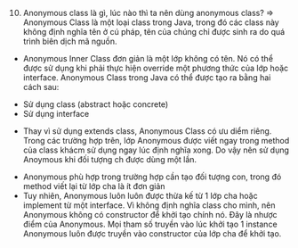 10. Anonymous class là gì, lúc nào thì ta nên dùng anonymous class?
=> Anonymous Class là một loại class trong Java, trong đó các class này không định nghĩa tên ở cú pháp,
tên của chúng chỉ được sinh ra do quá trình biên dịch mã nguồn.
- Anonymous Inner Class đơn giản là một lớp không có tên. Nó có thể được sử dụng khi phải thực hiện override một phương thức của lớp
hoặc interface. Anonymous Class trong Java có thể được tạo ra bằng hai cách sau:
+ Sử dụng class (abstract hoặc concrete)
+ Sử dụng interface

- Thay vì sử dụng extends class, Anonymous Class có ưu diểm riêng. Trong các trường hợp trên,
lớp Anonymous được viết ngay trong method của class khácm sử dụng ngay lúc định nghĩa xong. Do vậy nên sử dụng Anoymous khi đối tượng
ch được dùng một lần.
+ Anonymous phù hợp trong trường hợp cần tạo đối tượng con, trong đó method viết lại từ lớp cha là ít đơn giản
+ Tuy nhiên, Anonymous luôn luôn được thừa kế từ 1 lớp cha hoặc implement từ một interface. Vì không định nghĩa class cho mình,
nên Anonymous không có constructor để khởi tạo chính nó. Đây là nhược điểm của Anonymous. Mọi tham số truyền vào lúc khởi tạo 1 instance 
Anonymous luôn được truyền vào constructor của lớp cha để khởi tạo.
